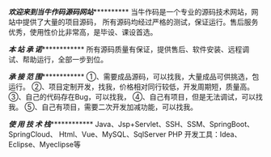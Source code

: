 *****************************欢迎来到当牛作码源码网站***************************************
当牛作码是一个专业的源码技术网站，网站中提供了大量的项目源码，
所有源码均经过严格的测试，保证运行。售后服务优秀，使用性价比非常高，是毕设、课设首选。

*********************************本  站  承  诺*********************************************
所有源码质量有保证，提供售后、软件安装、远程调试、帮助运行，全部一步到位。
	
*********************************承  接  范  围*********************************************
①、需要成品源码，可以找我，大量成品可供挑选，包运行。
②、项目定制开发，找我，价格相对同行较低，开发周期短，质量高。
③、自己的代码存在Bug，可以找我，
④、自己有项目，但是无法调试，可以找我。
⑤、自己有项目，需要二次开发加减功能，可以找我。
	
*********************************使 用 技 术 栈*********************************************
Java、Jsp+Servlet、SSH、SSM、SpringBoot、SpringCloud、
Html、Vue、MySQL、SqlServer
PHP
开发工具：Idea、Eclipse、Myeclipse等
